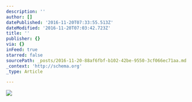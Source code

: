 ```yaml
---
description: ''
author: []
datePublished: '2016-11-20T07:33:55.513Z'
dateModified: '2016-11-20T07:03:42.723Z'
title: ''
publisher: {}
via: {}
inFeed: true
starred: false
sourcePath: _posts/2016-11-20-88af6fbf-b102-42be-9550-3cf066ec71aa.md
_context: 'http://schema.org'
_type: Article

---
```

![](https://the-grid-user-content.s3-us-west-2.amazonaws.com/5d8f0f89-1400-48a4-9517-f505ebeae524.jpg)